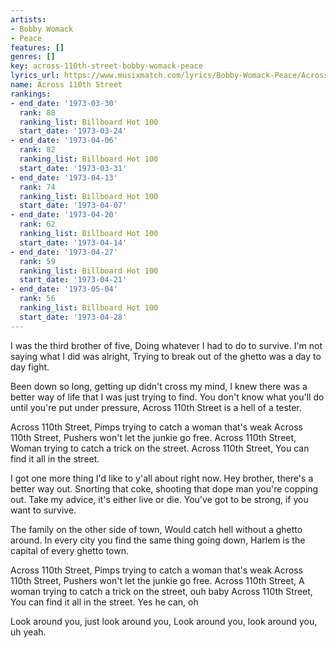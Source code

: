 ```yaml
---
artists:
- Bobby Womack
- Peace
features: []
genres: []
key: across-110th-street-bobby-womack-peace
lyrics_url: https://www.musixmatch.com/lyrics/Bobby-Womack-Peace/Across-110th-Street-Taken-from-Across-110th-Street
name: Across 110th Street
rankings:
- end_date: '1973-03-30'
  rank: 88
  ranking_list: Billboard Hot 100
  start_date: '1973-03-24'
- end_date: '1973-04-06'
  rank: 82
  ranking_list: Billboard Hot 100
  start_date: '1973-03-31'
- end_date: '1973-04-13'
  rank: 74
  ranking_list: Billboard Hot 100
  start_date: '1973-04-07'
- end_date: '1973-04-20'
  rank: 62
  ranking_list: Billboard Hot 100
  start_date: '1973-04-14'
- end_date: '1973-04-27'
  rank: 59
  ranking_list: Billboard Hot 100
  start_date: '1973-04-21'
- end_date: '1973-05-04'
  rank: 56
  ranking_list: Billboard Hot 100
  start_date: '1973-04-28'
---
```

I was the third brother of five,
Doing whatever I had to do to survive.
I'm not saying what I did was alright,
Trying to break out of the ghetto was a day to day fight.

Been down so long, getting up didn't cross my mind,
I knew there was a better way of life that I was just trying to find.
You don't know what you'll do until you're put under pressure,
Across 110th Street is a hell of a tester.

Across 110th Street,
Pimps trying to catch a woman that's weak
Across 110th Street,
Pushers won't let the junkie go free.
Across 110th Street,
Woman trying to catch a trick on the street.
Across 110th Street,
You can find it all in the street.

I got one more thing I'd like to y'all about right now.
Hey brother, there's a better way out.
Snorting that coke, shooting that dope man you're copping out.
Take my advice, it's either live or die.
You've got to be strong, if you want to survive.

The family on the other side of town,
Would catch hell without a ghetto around.
In every city you find the same thing going down,
Harlem is the capital of every ghetto town.

Across 110th Street,
Pimps trying to catch a woman that's weak
Across 110th Street,
Pushers won't let the junkie go free.
Across 110th Street,
A woman trying to catch a trick on the street, ouh baby
Across 110th Street,
You can find it all in the street.
Yes he can, oh

Look around you, just look around you,
Look around you, look around you, uh yeah.
